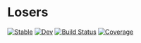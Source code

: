 # Losers

[![Stable](https://img.shields.io/badge/docs-stable-blue.svg)](https://Dale-Black.github.io/Losers.jl/stable)
[![Dev](https://img.shields.io/badge/docs-dev-blue.svg)](https://Dale-Black.github.io/Losers.jl/dev)
[![Build Status](https://travis-ci.com/Dale-Black/Losers.jl.svg?branch=master)](https://travis-ci.com/Dale-Black/Losers.jl)
[![Coverage](https://codecov.io/gh/Dale-Black/Losers.jl/branch/master/graph/badge.svg)](https://codecov.io/gh/Dale-Black/Losers.jl)
